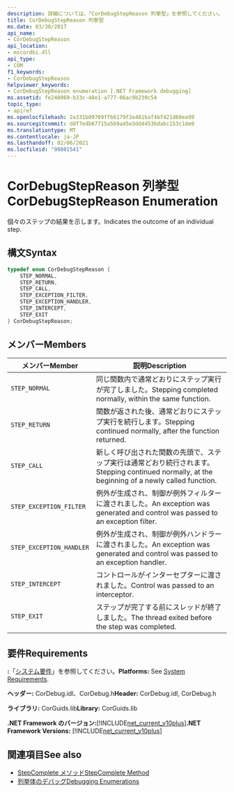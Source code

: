 ```yaml
---
description: 詳細については、「CorDebugStepReason 列挙型」を参照してください。
title: CorDebugStepReason 列挙型
ms.date: 03/30/2017
api_name:
- CorDebugStepReason
api_location:
- mscordbi.dll
api_type:
- COM
f1_keywords:
- CorDebugStepReason
helpviewer_keywords:
- CorDebugStepReason enumeration [.NET Framework debugging]
ms.assetid: fe248069-b33c-48e1-a777-06ac9b239c54
topic_type:
- apiref
ms.openlocfilehash: 2a331b09709ffb6179f2e481baf4bf421d60ea99
ms.sourcegitcommit: ddf7edb67715a5b9a45e3dd44536dabc153c1de0
ms.translationtype: MT
ms.contentlocale: ja-JP
ms.lasthandoff: 02/06/2021
ms.locfileid: "99801541"
---
```

# <a name="cordebugstepreason-enumeration"></a><span data-ttu-id="835b8-103">CorDebugStepReason 列挙型</span><span class="sxs-lookup"><span data-stu-id="835b8-103">CorDebugStepReason Enumeration</span></span>

<span data-ttu-id="835b8-104">個々のステップの結果を示します。</span><span class="sxs-lookup"><span data-stu-id="835b8-104">Indicates the outcome of an individual step.</span></span>  
  
## <a name="syntax"></a><span data-ttu-id="835b8-105">構文</span><span class="sxs-lookup"><span data-stu-id="835b8-105">Syntax</span></span>  
  
```cpp  
typedef enum CorDebugStepReason {  
    STEP_NORMAL,  
    STEP_RETURN,  
    STEP_CALL,  
    STEP_EXCEPTION_FILTER,  
    STEP_EXCEPTION_HANDLER,  
    STEP_INTERCEPT,  
    STEP_EXIT  
} CorDebugStepReason;  
```  
  
## <a name="members"></a><span data-ttu-id="835b8-106">メンバー</span><span class="sxs-lookup"><span data-stu-id="835b8-106">Members</span></span>  
  
|<span data-ttu-id="835b8-107">メンバー</span><span class="sxs-lookup"><span data-stu-id="835b8-107">Member</span></span>|<span data-ttu-id="835b8-108">説明</span><span class="sxs-lookup"><span data-stu-id="835b8-108">Description</span></span>|  
|------------|-----------------|  
|`STEP_NORMAL`|<span data-ttu-id="835b8-109">同じ関数内で通常どおりにステップ実行が完了しました。</span><span class="sxs-lookup"><span data-stu-id="835b8-109">Stepping completed normally, within the same function.</span></span>|  
|`STEP_RETURN`|<span data-ttu-id="835b8-110">関数が返された後、通常どおりにステップ実行を続行します。</span><span class="sxs-lookup"><span data-stu-id="835b8-110">Stepping continued normally, after the function returned.</span></span>|  
|`STEP_CALL`|<span data-ttu-id="835b8-111">新しく呼び出された関数の先頭で、ステップ実行は通常どおり続行されます。</span><span class="sxs-lookup"><span data-stu-id="835b8-111">Stepping continued normally, at the beginning of a newly called function.</span></span>|  
|`STEP_EXCEPTION_FILTER`|<span data-ttu-id="835b8-112">例外が生成され、制御が例外フィルターに渡されました。</span><span class="sxs-lookup"><span data-stu-id="835b8-112">An exception was generated and control was passed to an exception filter.</span></span>|  
|`STEP_EXCEPTION_HANDLER`|<span data-ttu-id="835b8-113">例外が生成され、制御が例外ハンドラーに渡されました。</span><span class="sxs-lookup"><span data-stu-id="835b8-113">An exception was generated and control was passed to an exception handler.</span></span>|  
|`STEP_INTERCEPT`|<span data-ttu-id="835b8-114">コントロールがインターセプターに渡されました。</span><span class="sxs-lookup"><span data-stu-id="835b8-114">Control was passed to an interceptor.</span></span>|  
|`STEP_EXIT`|<span data-ttu-id="835b8-115">ステップが完了する前にスレッドが終了しました。</span><span class="sxs-lookup"><span data-stu-id="835b8-115">The thread exited before the step was completed.</span></span>|  
  
## <a name="requirements"></a><span data-ttu-id="835b8-116">要件</span><span class="sxs-lookup"><span data-stu-id="835b8-116">Requirements</span></span>  

 <span data-ttu-id="835b8-117">**:**「[システム要件](../../get-started/system-requirements.md)」を参照してください。</span><span class="sxs-lookup"><span data-stu-id="835b8-117">**Platforms:** See [System Requirements](../../get-started/system-requirements.md).</span></span>  
  
 <span data-ttu-id="835b8-118">**ヘッダー:** CorDebug.idl、CorDebug.h</span><span class="sxs-lookup"><span data-stu-id="835b8-118">**Header:** CorDebug.idl, CorDebug.h</span></span>  
  
 <span data-ttu-id="835b8-119">**ライブラリ:** CorGuids.lib</span><span class="sxs-lookup"><span data-stu-id="835b8-119">**Library:** CorGuids.lib</span></span>  
  
 <span data-ttu-id="835b8-120">**.NET Framework のバージョン:**[!INCLUDE[net_current_v10plus](../../../../includes/net-current-v10plus-md.md)]</span><span class="sxs-lookup"><span data-stu-id="835b8-120">**.NET Framework Versions:** [!INCLUDE[net_current_v10plus](../../../../includes/net-current-v10plus-md.md)]</span></span>  
  
## <a name="see-also"></a><span data-ttu-id="835b8-121">関連項目</span><span class="sxs-lookup"><span data-stu-id="835b8-121">See also</span></span>

- [<span data-ttu-id="835b8-122">StepComplete メソッド</span><span class="sxs-lookup"><span data-stu-id="835b8-122">StepComplete Method</span></span>](icordebugmanagedcallback-stepcomplete-method.md)
- [<span data-ttu-id="835b8-123">列挙体のデバッグ</span><span class="sxs-lookup"><span data-stu-id="835b8-123">Debugging Enumerations</span></span>](debugging-enumerations.md)

